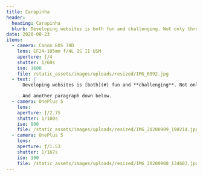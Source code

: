 ```yaml
---
title: Carapinha
header:
  heading: Carapinha
  blurb: Developing websites is both fun and challenging. Not only through the design process, but also the implementation. I get to regularly try new approaches and do things I haven't done before.
date: 2020-08-23
items:
  - camera: Canon EOS 70D
    lens: EF24-105mm f/4L IS II USM
    aperture: ƒ/4
    shutter: 1/60s
    iso: 1600
    file: /static_assets/images/uploads/resized/IMG_6892.jpg
  - text: |
      Developing websites is [both](#) fun and **challenging**. Not only through the design process, but also the implementation. I get to regularly try new approaches and do things I haven't done before.

      And another paragraph down below.
  - camera: OnePlus 5
    lens: 
    aperture: ƒ/2.75
    shutter: 1/100s
    iso: 800
    file: /static_assets/images/uploads/resized/IMG_20200909_190214.jpg
  - camera: OnePlus 5
    lens: 
    aperture: ƒ/1.53
    shutter: 1/167s
    iso: 100
    file: /static_assets/images/uploads/resized/IMG_20200908_134603.jpg
---
```

